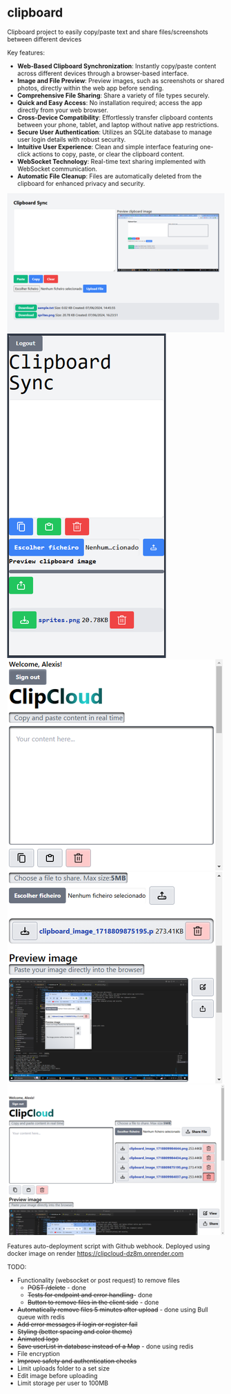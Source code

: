 # clipboard
Clipboard project to easily copy/paste text and share files/screenshots between different devices

Key features:
- **Web-Based Clipboard Synchronization**: Instantly copy/paste content across different devices through a browser-based interface.
- **Image and File Preview**: Preview images, such as screenshots or shared photos, directly within the web app before sending.
- **Comprehensive File Sharing**: Share a variety of file types securely.
- **Quick and Easy Access**: No installation required; access the app directly from your web browser.
- **Cross-Device Compatibility**: Effortlessly transfer clipboard contents between your phone, tablet, and laptop without native app restrictions.
- **Secure User Authentication**: Utilizes an SQLite database to manage user login details with robust security.
- **Intuitive User Experience**: Clean and simple interface featuring one-click actions to copy, paste, or clear the clipboard content.
- **WebSocket Technology**: Real-time text sharing implemented with WebSocket communication.
- **Automatic File Cleanup**: Files are automatically deleted from the clipboard for enhanced privacy and security.

![alt text](image-1.png)
![alt text](image-2.png)
![alt text](image-3.png)
![alt text](image-4.png)
![alt text](image-5.png)

Features auto-deployment script with Github webhook.
Deployed using docker image on render https://clipcloud-dz8m.onrender.com



TODO:
- Functionality (websocket or post request) to remove files
  - ~~POST /delete~~ - done
  - ~~Tests for endpoint and error handling~~- done
  - ~~Button to remove files in the client side~~ - done
- ~~Automatically remove files 5 minutes after upload~~ - done using Bull queue with redis
- ~~Add error messages if login or register fail~~
- ~~Styling (better spacing and color theme)~~
- ~~Animated logo~~
- ~~Save userList in database instead of a Map~~ - done using redis
- File encryption
- ~~Improve safety and authentication checks~~
- Limit uploads folder to a set size
- Edit image before uploading
- Limit storage per user to 100MB